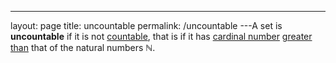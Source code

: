 ---
 layout: page
 title: uncountable
 permalink: /uncountable
---A set is **uncountable** if it is not [countable](https://defsmath.github.io/DefsMath/countable), that is if it has [cardinal number](https://defsmath.github.io/DefsMath/cardinal_number) [greater than](https://defsmath.github.io/DefsMath/Cantor-Schroeder-Bernstein_theorem) that of the natural numbers $\mathbb N$. 